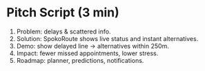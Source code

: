 # Pitch Script (3 min)
1) Problem: delays & scattered info.
2) Solution: SpokoRoute shows live status and instant alternatives.
3) Demo: show delayed line → alternatives within 250m.
4) Impact: fewer missed appointments, lower stress.
5) Roadmap: planner, predictions, notifications.